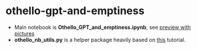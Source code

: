 # othello-gpt-and-emptiness
- Main notebook is **Othello_GPT_and_emptiness.ipynb**, see [preview with pictures](https://nbviewer.org/github/ischurov/othello-gpt-and-emptiness/blob/main/Othello_GPT_and_emptiness.ipynb)
- **othello_nb_utils.py** is a helper package heavily based on [this](https://colab.research.google.com/github/likenneth/othello_world/blob/master/Othello_GPT_Circuits.ipynb) tutorial.